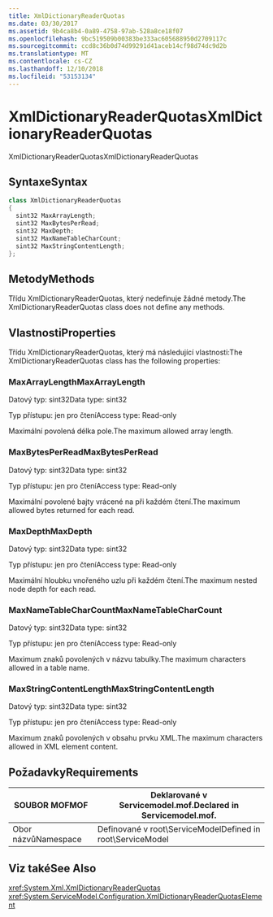 ```yaml
---
title: XmlDictionaryReaderQuotas
ms.date: 03/30/2017
ms.assetid: 9b4ca8b4-0a89-4758-97ab-528a8ce18f07
ms.openlocfilehash: 9bc519509b00383be333ac605688950d2709117c
ms.sourcegitcommit: ccd8c36b0d74d99291d41aceb14cf98d74dc9d2b
ms.translationtype: MT
ms.contentlocale: cs-CZ
ms.lasthandoff: 12/10/2018
ms.locfileid: "53153134"
---
```

# <a name="xmldictionaryreaderquotas"></a><span data-ttu-id="210cb-102">XmlDictionaryReaderQuotas</span><span class="sxs-lookup"><span data-stu-id="210cb-102">XmlDictionaryReaderQuotas</span></span>
<span data-ttu-id="210cb-103">XmlDictionaryReaderQuotas</span><span class="sxs-lookup"><span data-stu-id="210cb-103">XmlDictionaryReaderQuotas</span></span>  
  
## <a name="syntax"></a><span data-ttu-id="210cb-104">Syntaxe</span><span class="sxs-lookup"><span data-stu-id="210cb-104">Syntax</span></span>  
  
```csharp
class XmlDictionaryReaderQuotas  
{  
  sint32 MaxArrayLength;  
  sint32 MaxBytesPerRead;  
  sint32 MaxDepth;  
  sint32 MaxNameTableCharCount;  
  sint32 MaxStringContentLength;  
};  
```  
  
## <a name="methods"></a><span data-ttu-id="210cb-105">Metody</span><span class="sxs-lookup"><span data-stu-id="210cb-105">Methods</span></span>  
 <span data-ttu-id="210cb-106">Třídu XmlDictionaryReaderQuotas, který nedefinuje žádné metody.</span><span class="sxs-lookup"><span data-stu-id="210cb-106">The XmlDictionaryReaderQuotas class does not define any methods.</span></span>  
  
## <a name="properties"></a><span data-ttu-id="210cb-107">Vlastnosti</span><span class="sxs-lookup"><span data-stu-id="210cb-107">Properties</span></span>  
 <span data-ttu-id="210cb-108">Třídu XmlDictionaryReaderQuotas, který má následující vlastnosti:</span><span class="sxs-lookup"><span data-stu-id="210cb-108">The XmlDictionaryReaderQuotas class has the following properties:</span></span>  
  
### <a name="maxarraylength"></a><span data-ttu-id="210cb-109">MaxArrayLength</span><span class="sxs-lookup"><span data-stu-id="210cb-109">MaxArrayLength</span></span>  
 <span data-ttu-id="210cb-110">Datový typ: sint32</span><span class="sxs-lookup"><span data-stu-id="210cb-110">Data type: sint32</span></span>  
  
 <span data-ttu-id="210cb-111">Typ přístupu: jen pro čtení</span><span class="sxs-lookup"><span data-stu-id="210cb-111">Access type: Read-only</span></span>  
  
 <span data-ttu-id="210cb-112">Maximální povolená délka pole.</span><span class="sxs-lookup"><span data-stu-id="210cb-112">The maximum allowed array length.</span></span>  
  
### <a name="maxbytesperread"></a><span data-ttu-id="210cb-113">MaxBytesPerRead</span><span class="sxs-lookup"><span data-stu-id="210cb-113">MaxBytesPerRead</span></span>  
 <span data-ttu-id="210cb-114">Datový typ: sint32</span><span class="sxs-lookup"><span data-stu-id="210cb-114">Data type: sint32</span></span>  
  
 <span data-ttu-id="210cb-115">Typ přístupu: jen pro čtení</span><span class="sxs-lookup"><span data-stu-id="210cb-115">Access type: Read-only</span></span>  
  
 <span data-ttu-id="210cb-116">Maximální povolené bajty vrácené na při každém čtení.</span><span class="sxs-lookup"><span data-stu-id="210cb-116">The maximum allowed bytes returned for each read.</span></span>  
  
### <a name="maxdepth"></a><span data-ttu-id="210cb-117">MaxDepth</span><span class="sxs-lookup"><span data-stu-id="210cb-117">MaxDepth</span></span>  
 <span data-ttu-id="210cb-118">Datový typ: sint32</span><span class="sxs-lookup"><span data-stu-id="210cb-118">Data type: sint32</span></span>  
  
 <span data-ttu-id="210cb-119">Typ přístupu: jen pro čtení</span><span class="sxs-lookup"><span data-stu-id="210cb-119">Access type: Read-only</span></span>  
  
 <span data-ttu-id="210cb-120">Maximální hloubku vnořeného uzlu při každém čtení.</span><span class="sxs-lookup"><span data-stu-id="210cb-120">The maximum nested node depth for each read.</span></span>  
  
### <a name="maxnametablecharcount"></a><span data-ttu-id="210cb-121">MaxNameTableCharCount</span><span class="sxs-lookup"><span data-stu-id="210cb-121">MaxNameTableCharCount</span></span>  
 <span data-ttu-id="210cb-122">Datový typ: sint32</span><span class="sxs-lookup"><span data-stu-id="210cb-122">Data type: sint32</span></span>  
  
 <span data-ttu-id="210cb-123">Typ přístupu: jen pro čtení</span><span class="sxs-lookup"><span data-stu-id="210cb-123">Access type: Read-only</span></span>  
  
 <span data-ttu-id="210cb-124">Maximum znaků povolených v názvu tabulky.</span><span class="sxs-lookup"><span data-stu-id="210cb-124">The maximum characters allowed in a table name.</span></span>  
  
### <a name="maxstringcontentlength"></a><span data-ttu-id="210cb-125">MaxStringContentLength</span><span class="sxs-lookup"><span data-stu-id="210cb-125">MaxStringContentLength</span></span>  
 <span data-ttu-id="210cb-126">Datový typ: sint32</span><span class="sxs-lookup"><span data-stu-id="210cb-126">Data type: sint32</span></span>  
  
 <span data-ttu-id="210cb-127">Typ přístupu: jen pro čtení</span><span class="sxs-lookup"><span data-stu-id="210cb-127">Access type: Read-only</span></span>  
  
 <span data-ttu-id="210cb-128">Maximum znaků povolených v obsahu prvku XML.</span><span class="sxs-lookup"><span data-stu-id="210cb-128">The maximum characters allowed in XML element content.</span></span>  
  
## <a name="requirements"></a><span data-ttu-id="210cb-129">Požadavky</span><span class="sxs-lookup"><span data-stu-id="210cb-129">Requirements</span></span>  
  
|<span data-ttu-id="210cb-130">SOUBOR MOF</span><span class="sxs-lookup"><span data-stu-id="210cb-130">MOF</span></span>|<span data-ttu-id="210cb-131">Deklarované v Servicemodel.mof.</span><span class="sxs-lookup"><span data-stu-id="210cb-131">Declared in Servicemodel.mof.</span></span>|  
|---------|-----------------------------------|  
|<span data-ttu-id="210cb-132">Obor názvů</span><span class="sxs-lookup"><span data-stu-id="210cb-132">Namespace</span></span>|<span data-ttu-id="210cb-133">Definované v root\ServiceModel</span><span class="sxs-lookup"><span data-stu-id="210cb-133">Defined in root\ServiceModel</span></span>|  
  
## <a name="see-also"></a><span data-ttu-id="210cb-134">Viz také</span><span class="sxs-lookup"><span data-stu-id="210cb-134">See Also</span></span>  
 <xref:System.Xml.XmlDictionaryReaderQuotas>  
 <xref:System.ServiceModel.Configuration.XmlDictionaryReaderQuotasElement>
